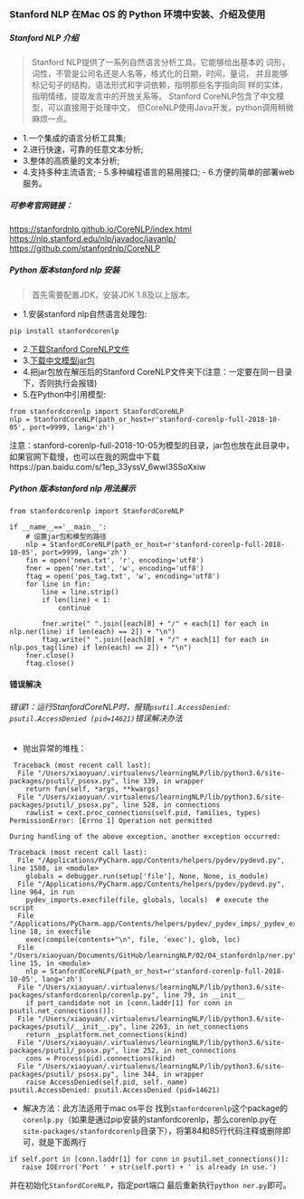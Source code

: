 ### Stanford NLP 在Mac OS 的 Python 环境中安装、介绍及使用

##### Stanford NLP 介绍
> Stanford NLP提供了一系列自然语言分析工具。它能够给出基本的 词形，词性，不管是公司名还是人名等，格式化的日期，时间，量词， 并且能够标记句子的结构，语法形式和字词依赖，指明那些名字指向同 样的实体，指明情绪，提取发言中的开放关系等。
 Stanford CoreNLP包含了中文模型，可以直接用于处理中文， 但CoreNLP使用Java开发，python调用稍微麻烦一点。

 
- 1.一个集成的语言分析工具集; 
- 2.进行快速，可靠的任意文本分析; 
- 3.整体的高质量的文本分析; 
- 4.支持多种主流语言; - 5.多种编程语言的易用接口; - 6.方便的简单的部署web服务。

##### 可参考官网链接：

https://stanfordnlp.github.io/CoreNLP/index.html
https://nlp.stanford.edu/nlp/javadoc/javanlp/
https://github.com/stanfordnlp/CoreNLP


#####  Python 版本stanford nlp 安装
> 首先需要配置JDK，安装JDK 1.8及以上版本。

- 1.安装stanford nlp自然语言处理包: 
```
pip install stanfordcorenlp
```
- 2.[下载Stanford CoreNLP文件](https://stanfordnlp.github.io/CoreNLP/download.html)
- 3.[下载中文模型jar包](https://nlp.stanford.edu/software/stanford-chinese-corenlp-2018-02-27-models.jar)
- 4.把jar包放在解压后的Stanford CoreNLP文件夹下(注意：一定要在同一目录下，否则执行会报错)
- 5.在Python中引用模型:

```
from stanfordcorenlp import StanfordCoreNLP
nlp = StanfordCoreNLP(path_or_host=r'stanford-corenlp-full-2018-10-05', port=9999, lang='zh')

```

注意：stanford-corenlp-full-2018-10-05为模型的目录，jar包也放在此目录中，如果官网下载慢，也可以在我的网盘中下载https://pan.baidu.com/s/1ep_33yssV_6wwl3SSoXxiw
 
##### Python 版本stanford nlp 用法展示 

```
from stanfordcorenlp import StanfordCoreNLP

if __name__=='__main__':
    # 设置jar包和模型的路径
    nlp = StanfordCoreNLP(path_or_host=r'stanford-corenlp-full-2018-10-05', port=9999, lang='zh')
    fin = open('news.txt', 'r', encoding='utf8')
    fner = open('ner.txt', 'w', encoding='utf8')
    ftag = open('pos_tag.txt', 'w', encoding='utf8')
    for line in fin:
        line = line.strip()
        if len(line) < 1:
            continue

        fner.write(" ".join([each[0] + "/" + each[1] for each in nlp.ner(line) if len(each) == 2]) + "\n")
        ftag.write(" ".join([each[0] + "/" + each[1] for each in nlp.pos_tag(line) if len(each) == 2]) + "\n")
    fner.close()
    ftag.close()
```
 
 #### 错误解决
 
###### 错误1：运行StanfordCoreNLP时，报错`psutil.AccessDenied: psutil.AccessDenied (pid=14621)`错误解决办法

- 抛出异常的堆栈：

```
 Traceback (most recent call last):
  File "/Users/xiaoyuan/.virtualenvs/learningNLP/lib/python3.6/site-packages/psutil/_psosx.py", line 339, in wrapper
    return fun(self, *args, **kwargs)
  File "/Users/xiaoyuan/.virtualenvs/learningNLP/lib/python3.6/site-packages/psutil/_psosx.py", line 528, in connections
    rawlist = cext.proc_connections(self.pid, families, types)
PermissionError: [Errno 1] Operation not permitted

During handling of the above exception, another exception occurred:

Traceback (most recent call last):
  File "/Applications/PyCharm.app/Contents/helpers/pydev/pydevd.py", line 1580, in <module>
    globals = debugger.run(setup['file'], None, None, is_module)
  File "/Applications/PyCharm.app/Contents/helpers/pydev/pydevd.py", line 964, in run
    pydev_imports.execfile(file, globals, locals)  # execute the script
  File "/Applications/PyCharm.app/Contents/helpers/pydev/_pydev_imps/_pydev_execfile.py", line 18, in execfile
    exec(compile(contents+"\n", file, 'exec'), glob, loc)
  File "/Users/xiaoyuan/Documents/GitHub/learningNLP/02/04_stanfordnlp/ner.py", line 15, in <module>
    nlp = StanfordCoreNLP(path_or_host=r'stanford-corenlp-full-2018-10-05', lang='zh')
  File "/Users/xiaoyuan/.virtualenvs/learningNLP/lib/python3.6/site-packages/stanfordcorenlp/corenlp.py", line 79, in __init__
    if port_candidate not in [conn.laddr[1] for conn in psutil.net_connections()]:
  File "/Users/xiaoyuan/.virtualenvs/learningNLP/lib/python3.6/site-packages/psutil/__init__.py", line 2263, in net_connections
    return _psplatform.net_connections(kind)
  File "/Users/xiaoyuan/.virtualenvs/learningNLP/lib/python3.6/site-packages/psutil/_psosx.py", line 252, in net_connections
    cons = Process(pid).connections(kind)
  File "/Users/xiaoyuan/.virtualenvs/learningNLP/lib/python3.6/site-packages/psutil/_psosx.py", line 344, in wrapper
    raise AccessDenied(self.pid, self._name)
psutil.AccessDenied: psutil.AccessDenied (pid=14621)
```

- 解决方法：此方法适用于mac os平台
找到`stanfordcorenlp`这个package的`corenlp.py`（如果是通过pip安装的stanfordcorenlp，那么corenlp.py在`site-packages/stanfordcorenlp`目录下），将第84和85行代码注释或删除即可，就是下面两行
```
if self.port in [conn.laddr[1] for conn in psutil.net_connections()]:
   raise IOError('Port ' + str(self.port) + ' is already in use.')
```
并在初始化`StanfordCoreNLP`，指定port端口
最后重新执行`python ner.py`即可。